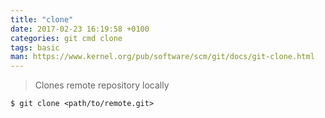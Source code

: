 ```yaml
---
title: "clone"
date: 2017-02-23 16:19:58 +0100
categories: git cmd clone
tags: basic
man: https://www.kernel.org/pub/software/scm/git/docs/git-clone.html
---
```


> Clones remote repository locally
> 
	$ git clone <path/to/remote.git>
